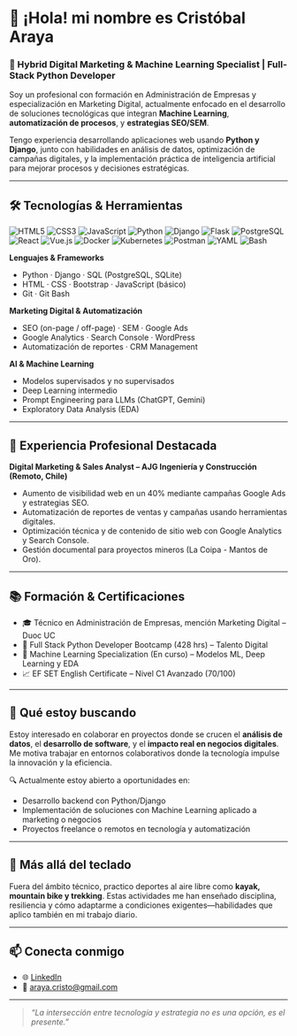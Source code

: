 # 👋 ¡Hola! mi nombre es Cristóbal Araya

### 🧠 Hybrid Digital Marketing & Machine Learning Specialist | Full-Stack Python Developer

Soy un profesional con formación en Administración de Empresas y especialización en Marketing Digital, actualmente enfocado en el desarrollo de soluciones tecnológicas que integran **Machine Learning**, **automatización de procesos**, y **estrategias SEO/SEM**.

Tengo experiencia desarrollando aplicaciones web usando **Python y Django**, junto con habilidades en análisis de datos, optimización de campañas digitales, y la implementación práctica de inteligencia artificial para mejorar procesos y decisiones estratégicas.

---

## 🛠️ Tecnologías & Herramientas

![HTML5](https://img.shields.io/badge/HTML5-E34F26?logo=html5&logoColor=white&style=flat)
![CSS3](https://img.shields.io/badge/CSS3-1572B6?logo=css3&logoColor=white&style=flat)
![JavaScript](https://img.shields.io/badge/JavaScript-F7DF1E?logo=javascript&logoColor=black&style=flat)
![Python](https://img.shields.io/badge/Python-3776AB?logo=python&logoColor=white&style=flat)
![Django](https://img.shields.io/badge/Django-092E20?logo=django&logoColor=white&style=flat)
![Flask](https://img.shields.io/badge/Flask-000000?logo=flask&logoColor=white&style=flat)
![PostgreSQL](https://img.shields.io/badge/PostgreSQL-4169E1?logo=postgresql&logoColor=white&style=flat)
![React](https://img.shields.io/badge/React-61DAFB?logo=react&logoColor=black&style=flat)
![Vue.js](https://img.shields.io/badge/Vue.js-4FC08D?logo=vue.js&logoColor=white&style=flat)
![Docker](https://img.shields.io/badge/Docker-2496ED?logo=docker&logoColor=white&style=flat)
![Kubernetes](https://img.shields.io/badge/Kubernetes-326CE5?logo=kubernetes&logoColor=white&style=flat)
![Postman](https://img.shields.io/badge/Postman-FF6C37?logo=postman&logoColor=white&style=flat)
![YAML](https://img.shields.io/badge/YAML-CB171E?logo=yaml&logoColor=white&style=flat)
![Bash](https://img.shields.io/badge/Bash-4EAA25?logo=gnu-bash&logoColor=white&style=flat)





**Lenguajes & Frameworks**
- Python · Django · SQL (PostgreSQL, SQLite)
- HTML · CSS · Bootstrap · JavaScript (básico)
- Git · Git Bash

**Marketing Digital & Automatización**
- SEO (on-page / off-page) · SEM · Google Ads
- Google Analytics · Search Console · WordPress
- Automatización de reportes · CRM Management

**AI & Machine Learning**
- Modelos supervisados y no supervisados
- Deep Learning intermedio
- Prompt Engineering para LLMs (ChatGPT, Gemini)
- Exploratory Data Analysis (EDA)

---

## 💼 Experiencia Profesional Destacada

**Digital Marketing & Sales Analyst – AJG Ingeniería y Construcción (Remoto, Chile)**
- Aumento de visibilidad web en un 40% mediante campañas Google Ads y estrategias SEO.
- Automatización de reportes de ventas y campañas usando herramientas digitales.
- Optimización técnica y de contenido de sitio web con Google Analytics y Search Console.
- Gestión documental para proyectos mineros (La Coipa - Mantos de Oro).

---

## 📚 Formación & Certificaciones

- 🎓 Técnico en Administración de Empresas, mención Marketing Digital – Duoc UC  
- 🧠 Full Stack Python Developer Bootcamp (428 hrs) – Talento Digital  
- 🤖 Machine Learning Specialization (En curso) – Modelos ML, Deep Learning y EDA  
- 📈 EF SET English Certificate – Nivel C1 Avanzado (70/100)

---

## 🚀 Qué estoy buscando

Estoy interesado en colaborar en proyectos donde se crucen el **análisis de datos**, el **desarrollo de software**, y el **impacto real en negocios digitales**. Me motiva trabajar en entornos colaborativos donde la tecnología impulse la innovación y la eficiencia.

🔍 Actualmente estoy abierto a oportunidades en:
- Desarrollo backend con Python/Django  
- Implementación de soluciones con Machine Learning aplicado a marketing o negocios  
- Proyectos freelance o remotos en tecnología y automatización  

---

## 🌱 Más allá del teclado

Fuera del ámbito técnico, practico deportes al aire libre como **kayak, mountain bike y trekking**. Estas actividades me han enseñado disciplina, resiliencia y cómo adaptarme a condiciones exigentes—habilidades que aplico también en mi trabajo diario.

---

## 📫 Conecta conmigo

- 🌐 [LinkedIn](https://www.linkedin.com/in/cristobal-araya)  
- 📧 araya.cristo@gmail.com  

---

> *“La intersección entre tecnología y estrategia no es una opción, es el presente.”*


<!---
Qrawiya/Qrawiya is a ✨ special ✨ repository because its `README.md` (this file) appears on your GitHub profile.
You can click the Preview link to take a look at your changes.
--->
